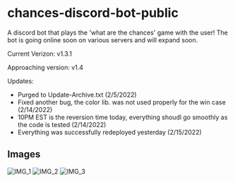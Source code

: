 # chances-discord-bot-public
A discord bot that plays the 'what are the chances' game with the user! The bot is going online soon on various servers and will expand soon.

Current Verizon: v1.3.1

Approaching version: v1.4

Updates:
- Purged to Update-Archive.txt (2/5/2022)
- Fixed another bug, the color lib. was not used properly for the win case (2/14/2022)
- 10PM EST is the reversion time today, everything shoudl go smoothly as the code is tested (2/14/2022)
- Everything was successfully redeployed yesterday (2/15/2022)



## Images


![IMG_1](https://user-images.githubusercontent.com/68622369/152055608-7f0e1b1b-c4b0-4c67-b02e-4c07848b415e.png)
![IMG_2](https://user-images.githubusercontent.com/68622369/152055616-fdf35a26-7a49-436a-a552-330369f4faa6.png)
![IMG_3](https://user-images.githubusercontent.com/68622369/152055622-c574f0c2-9e56-4d66-9e65-bf76ccbabfdb.png)
